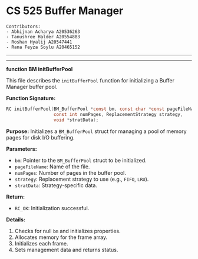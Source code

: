 # CS 525 Buffer Manager

    Contributors:
    - Abhijnan Acharya A20536263
    - Tanushree Halder A20554883
    - Roshan Hyalij A20547441
    - Rana Feyza Soylu A20465152

---

---

**function BM initBufferPool**

This file describes the `initBufferPool` function for initializing a Buffer Manager buffer pool.

**Function Signature:**

```c
RC initBufferPool(BM_BufferPool *const bm, const char *const pageFileName,
                  const int numPages, ReplacementStrategy strategy,
                  void *stratData);
```

**Purpose:** Initializes a `BM_BufferPool` struct for managing a pool of memory pages for disk I/O buffering.

**Parameters:**

- `bm`: Pointer to the `BM_BufferPool` struct to be initialized.
- `pageFileName`: Name of the file.
- `numPages`: Number of pages in the buffer pool.
- `strategy`: Replacement strategy to use (e.g., `FIFO`, `LRU`).
- `stratData`: Strategy-specific data.

**Return:**

- `RC_OK`: Initialization successful.

**Details:**

1. Checks for null `bm` and initializes properties.
2. Allocates memory for the frame array.
3. Initializes each frame.
4. Sets management data and returns status.
